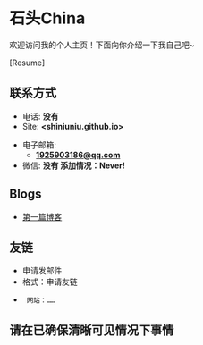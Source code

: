 # 石头China

欢迎访问我的个人主页！下面向你介绍一下我自己吧\~

[Resume]

<!-- .slide -->

## 联系方式

- 电话: **没有**
- Site: **<shiniuniu.github.io>**

<!-- .slide vertical=true -->

- 电子邮箱:
  - **[1925903186@qq.com](mailto:1925903186@qq.com)**
- 微信: **没有 添加情况：Never!**

<!-- .slide -->

<!-- .slide -->

## Blogs

- [第一篇博客]()

<!-- .slide -->

## 友链
- 申请发邮件
- 格式：申请友链
-      网站：……
## 请在已确保清晰可见情况下事情
